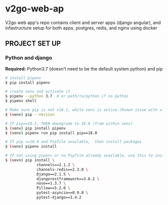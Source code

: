 # v2go-web-ap
V2go web app's repo contains client and server apps (django angular), and infastructure setup for both apps, postgres, redis, and nginx using docker 


## PROJECT SET UP

### Python and django
**Required:** Python3.7 (doesn't need to be the default system python) and pip

```bash
# install pipenv
$ pip install pipenv

# create venv and activate it
$ pipenv --python 3.7  # or path/to/python if no python 
$ pipenv shell

# Make sure pip is not v18.1, while venv is active.(Known issue with v18.1, fix src: https://github.com/pypa/pipenv/issues/2924)
$ (venv) pip --version

# IF pip==18.1, THEN downgrade to 18.0 (from within venv)
$ (venv) pip install pipenv
$ (venv) pipenv run pip install pip==18.0

# If pip ==18.0 and Pipfile available,  then install packages
$ (venv) pipenv install

# IF not using pipenv or no Pipfile already available, use this to install packages
$ (vevn) pip install \
              channels==2.1.2 \
              channels-redis==2.3.0 \
              Django==2.1.5 \
              djangorestframework==3.8.2 \
              nose==1.3.7 \
              Pillow==5.2.0 \
              pytest-asyncio==0.9.0 \
              pytest-django==3.4.2
```